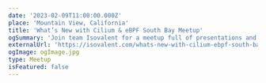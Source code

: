 ```yaml
---
date: '2023-02-09T11:00:00.000Z'
place: 'Mountain View, California'
title: 'What’s New with Cilium & eBPF South Bay Meetup'
ogSummary: 'Join team Isovalent for a meetup full of presentations and demos around what’s new with Cilium & eBPF.'
externalUrl: 'https://isovalent.com/whats-new-with-cilium-ebpf-south-bay-meetup/'
ogImage: ogImage.jpg
type: Meetup
isFeatured: false
---
```

